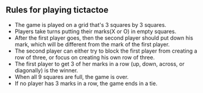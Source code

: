 Rules for playing tictactoe
---

* The game is played on a grid that's 3 squares by 3 squares. 
* Players take turns putting their marks(X or O) in empty squares.
* After the first player goes, then the second player should put down his mark, which will be different from the mark of the first player.
* The second player can either try to block the first player from creating a row of three, or focus on creating his own row of three.   
* The first player to get 3 of her marks in a row (up, down, across, or diagonally) is the winner. 
* When all 9 squares are full, the game is over. 
* If no player has 3 marks in a row, the game ends in a tie. 

